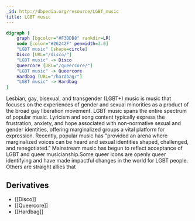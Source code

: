 ```yaml
---
_id: http://dbpedia.org/resource/LGBT_music
title: LGBT music
---
```


```dot
digraph {
	graph [bgcolor="#F3DDB8" rankdir=LR]
	node [color="#26242F" penwidth=3.0]
	"LGBT music" [shape=circle]
	Disco [URL="/disco/"]
	"LGBT music" -> Disco
	Queercore [URL="/queercore/"]
	"LGBT music" -> Queercore
	Hardbag [URL="/hardbag/"]
	"LGBT music" -> Hardbag
}
```

Lesbian, gay, bisexual, and transgender (LGBT+) music is music that focuses on the experiences of gender and sexual minorities as a product of the broad gay liberation movement. LGBT music spans the entire spectrum of popular music. Lyricism and song content typically express the frustration, anxiety, and hope associated with non-normative sexual and gender identities, offering marginalized groups a vital platform for expression. Recently, popular music has "provided an arena where marginalized voices can be heard and sexual identities shaped, challenged, and renegotiated." Mainstream music has begun to reflect acceptance of LGBT and queer musicianship.Some queer icons are openly queer identifying and have made impactful changes in the world for LGBT people. Others are straight allies that

## Derivatives

- [[Disco]]
- [[Queercore]]
- [[Hardbag]]
